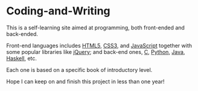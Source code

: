 # Coding-and-Writing

This is a self-learning site aimed at programming, both front-ended and back-ended. 

Front-end languages includes [HTML5](https://github.com/mchk2017/Coding-and-Writing/HTML5/ "THE BOOK ON HTML5.md"), [CSS3](https://github.com/mchk2017/Coding-and-Writing/CSS3/ "THE BOOK ON CSS3.md"), 
and [JavaScript](https://github.com/mchk2017/Coding-and-Writing/JavaScript/ "THE BOOK ON JAVASCRIPT.md") together with some popular libraries like 
[jQuery](https://github.com/mchk2017/Coding-and-Writing/jQuery/ "THE BOOK ON JQUERY.md"); 
and back-end ones, [C](https://github.com/mchk2017/Coding-and-Writing/C/ "THE BOOK ON C.md"), [Python](https://github.com/mchk2017/Coding-and-Writing/Python/ "THE BOOK ON PYTHON.md"), 
[Java](https://github.com/mchk2017/Coding-and-Writing/Java/ "THE BOOK ON JAVA.md"), [Haskell](https://github.com/mchk2017/Coding-and-Writing/Haskell/ "THE BOOK ON HASKELL.md"), etc.

Each one is based on a specific book of introductory level.

Hope I can keep on and finish this project in less than one year!
